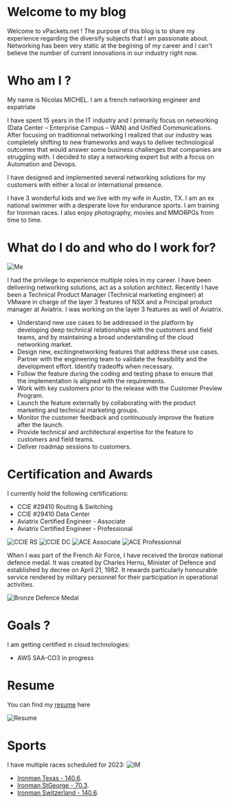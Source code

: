 
# Welcome to my blog

Welcome to vPackets.net !  The purpose of this blog is to share my experience regarding the diversify subjects that I am passionate about. Networking has been very static at the begining of my career and I can't believe the number of current innovations in our industry right now.

# Who am I ?

My name is Nicolas MICHEL. I am a french networking engineer and expatriate

I have spent 15 years in the IT industry and I primarily focus on networking (Data Center – Enterprise Campus – WAN) and Unified Communications. After focusing on traditionnal networking  I realized that our industry was completely shifting to new frameworks and ways to deliver technological outcomes that would answer some business challenges that companies are struggling with. I decided to stay a networking expert but with a focus on Automation and Devops.

I have designed and implemented several networking solutions for my customers with either a local or international presence.

I have 3 wonderful kids and we live with my wife in Austin, TX. I am an ex national swimmer with a desperate love for endurance sports. I am training for Ironman races. I also enjoy photography, movies and MMORPGs from time to time.

# What do I do and who do I work for?


![Me](/images/intro/nicolas-head-shot.png)

I had the privilege to experience multiple roles in my career. I have been delivering networking solutions, act as a solution architect. Recently I have been a Technical Product Manager (Technical marketing engineer) at VMware in charge of the layer 3 features of NSX and a Principal product manager at Aviatrix. I was working on the layer 3 features as well of Aviatrix.

- Understand new use cases to be addressed in the  platform by developing deep technical relationships with the  customers and field teams, and by maintaining a broad understanding of the cloud networking market.
- Design new, excitingnetworking features that address these use cases.  Partner with the engineering team to validate the feasibility and the development effort.  Identify tradeoffs when necessary.
- Follow the feature during the coding and testing phase to ensure that the implementation is aligned with the requirements.
- Work with key customers prior to the release with the Customer Preview Program.
- Launch the feature externally by collaborating with the product marketing and technical marketing groups.
- Monitor the customer feedback and continuously improve the feature after the launch.
- Provide technical and architectural expertise for the feature to customers and field teams.
- Deliver roadmap sessions to customers.

# Certification and Awards

I currently hold the following certifications:

- CCIE #29410 Routing & Switching
- CCIE #29410 Data Center
- Aviatrix Certified Engineer - Associate
- Aviatrix Certified Engineer - Professional


![CCIE RS](/images/intro/ccie-rs.jpg?classes=inline,center) 
![CCIE DC](/images/intro/ccie-dc.jpg?classes=inline,center) 
![ACE Associate](/images/intro/ace-associate.png?classes=inline,center) ![ACE Professionnal](/images/intro/ace-pro.png?classes=inline,center)



When I was part of the French Air Force, I have received the bronze national defence medal. It was created by Charles Hernu, Minister of Defence and established by decree on April 21, 1982. It rewards particularly honourable service rendered by military personnel for their participation in operational activities. 

![Bronze Defence Medal](https://upload.wikimedia.org/wikipedia/commons/thumb/7/78/Medaille_de_la_defense_nationale_or.jpg/200px-Medaille_de_la_defense_nationale_or.jpg)


# Goals ?

I am getting certified in cloud technologies: 

- AWS SAA-CO3 in progress


# Resume 

You can find my [resume](https://bit.ly/nicolas-michel-cv) here

![Resume](/CV/CV-2023.png?classes=inline,center) 


# Sports

I have multiple races scheduled for 2023: ![IM](https://upload.wikimedia.org/wikipedia/commons/6/61/Ironman_logo.gif?classes=inline)

- [Ironman Texas - 140.6](https://www.ironman.com/im-texas).
- [Ironman StGeorge - 70.3](https://www.ironman.com/im703-st-george-connect).
- [Ironman Switzerland - 140.6](https://www.ironman.com/im-switzerland).